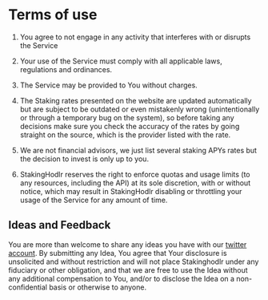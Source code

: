 # Terms of use

1. You agree to not engage in any activity that interferes with or disrupts the Service

2. Your use of the Service must comply with all applicable laws, regulations and ordinances.

3. The Service may be provided to You without charges.

4. The Staking rates presented on the website are updated automatically but are subject to be outdated or even mistakenly wrong (unintentionally or through a temporary bug on the system), so before taking any decisions make sure you check the accuracy of the rates by going straight on the source, which is the provider listed with the rate.

5. We are not financial advisors, we just list several staking APYs rates but the decision to invest is only up to you.

6. StakingHodlr reserves the right to enforce quotas and usage limits (to any resources, including the API) at its sole discretion, with or without notice, which may result in StakingHodlr disabling or throttling your usage of the Service for any amount of time.

## Ideas and Feedback

You are more than welcome to share any ideas you have with our [twitter account](https://twitter.com/marcogbarcellos). By submitting any Idea, You agree that Your disclosure is unsolicited and without restriction and will not place Stakinghodlr under any fiduciary or other obligation, and that we are free to use the Idea without any additional compensation to You, and/or to disclose the Idea on a non-confidential basis or otherwise to anyone. 
